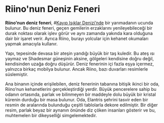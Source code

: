 # Riino'nun Deniz Feneri

**Riino’nun deniz feneri**, #[Kayıp Işıklar Denizi’nde](locations/sea-of-lost-lights) bir yarımadanın ucunda bulunur. Bu deniz feneri, geçen gemilerin erzaklarını yenileyebileceği bir durak noktası olarak işlev görür ve aynı zamanda yakında kara olduğuna dair bir işaret verir. Ayrıca Riino, burayı yolcular için kehanet okumaları yapmak amacıyla kullanır.  

Yapı, tepesinde devasa bir ateşin yandığı büyük bir taş kuledir. Bu ateş ısı yaymaz ve Shadesmar güneşinin aksine, gölgeleri kendisine doğru değil, kendisinden uzağa doğru düşürür. Deniz fenerinin içi fazla eşya içermez, yalnızca birkaç mobilya bulunur. Ancak Riino, bazı duvarları resimlerle süslemiştir.  

Ana binanın içinde erişilebilen, deniz fenerinin tabanına bitişik ikinci bir oda, Riino’nun kehanetlerini gerçekleştirdiği yerdir. Büyük pencerelere sahip bu odanın ortasında, parlak ve bilinmeyen bir maddeyle dolu büyük bir kristal kürenin durduğu bir masa bulunur. Oda, Elantris şehrini tasvir eden bir resmin de aralarında bulunduğu çeşitli tablolarla dekore edilmiştir. Bir diğer resim, parlak beyaz bir aynanın önünde diz çöken insanları gösterir ve bu, muhtemelen bir dikeyselliği simgelemektedir.
